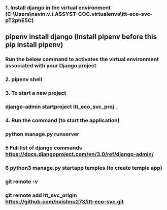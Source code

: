 ### 1. Install django in the virtual environment (C:\Users\navin.v.i.ASSYST-COC\.virtualenvs\itt-eco-svc-pT2phE5C)
## pipenv install django (Install pipenv before this pip install pipenv)
### Run the below command to activates the virtual environment associated with your Django project
### 2. pipenv shell

### 3. To start a new project
### django-admin startproject itt_eco_svc_proj .

### 4. Run the command (to start the application)
### python manage.py runserver

### 5 Full list of django commands https://docs.djangoproject.com/en/3.0/ref/django-admin/

### 6 python3 manage.py startapp temples (to create temple app)

### git remote -v
### git remote add itt_svc_origin https://github.com/nvishnu273/itt-eco-svc.git